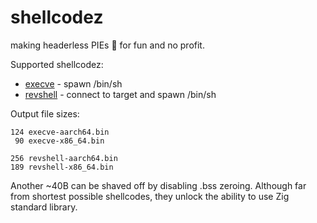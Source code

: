 # shellcodez

making headerless PIEs :cake: for fun and no profit.


Supported shellcodez:
* [execve](src/execve.zig) - spawn /bin/sh
* [revshell](src/revshell.zig) - connect to target and spawn /bin/sh


Output file sizes:

```
124 execve-aarch64.bin
 90 execve-x86_64.bin

256 revshell-aarch64.bin
189 revshell-x86_64.bin
```

Another ~40B can be shaved off by disabling .bss zeroing. Although far from
shortest possible shellcodes, they unlock the ability to use Zig standard library.
